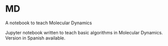 # MD
A notebook to teach Molecular Dynamics

Jupyter notebook written to teach basic algorithms in Molecular Dynamics. Version in Spanish available.

